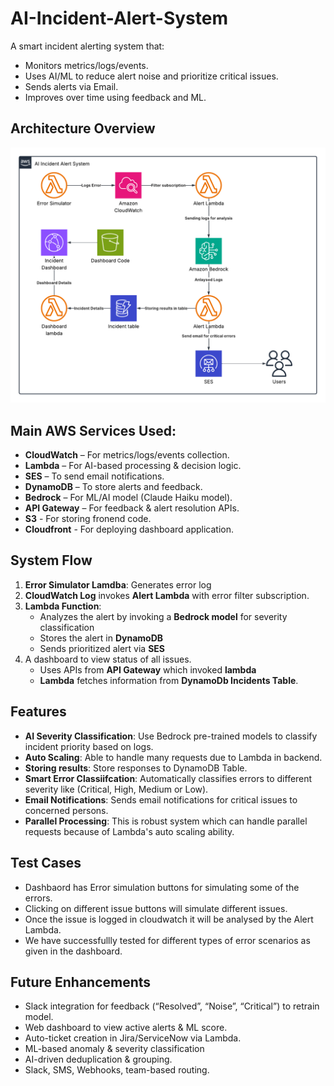 # AI-Incident-Alert-System

A smart incident alerting system that:

- Monitors metrics/logs/events.
- Uses AI/ML to reduce alert noise and prioritize critical issues.
- Sends alerts via Email.
- Improves over time using feedback and ML.

## Architecture Overview

![Architecture Diagram](./diagram.png)

## Main AWS Services Used:

- **CloudWatch** – For metrics/logs/events collection.
- **Lambda** – For AI-based processing & decision logic.
- **SES** – To send email notifications.
- **DynamoDB** – To store alerts and feedback.
- **Bedrock** – For ML/AI model (Claude Haiku model).
- **API Gateway** – For feedback & alert resolution APIs.
- **S3** - For storing fronend code.
- **Cloudfront** - For deploying dashboard application.

## **System Flow**

1. **Error Simulator Lamdba**: Generates error log
2. **CloudWatch Log** invokes **Alert Lambda** with error filter subscription.
3. **Lambda Function**:
   - Analyzes the alert by invoking a **Bedrock model** for severity classification
   - Stores the alert in **DynamoDB**
   - Sends prioritized alert via **SES**
4. A dashboard to view status of all issues.
   - Uses APIs from **API Gateway** which invoked **lambda**
   - **Lambda** fetches information from **DynamoDb Incidents Table**.

## Features

- **AI Severity Classification**: Use Bedrock pre-trained models to classify incident priority based on logs.
- **Auto Scaling**: Able to handle many requests due to Lambda in backend.
- **Storing results**: Store responses to DynamoDB Table.
- **Smart Error Classiifcation**: Automatically classifies errors to different severity like (Critical, High, Medium or Low).
- **Email Notifications**: Sends email notifications for critical issues to concerned persons.
- **Parallel Processing**: This is robust system which can handle parallel requests because of Lambda's auto scaling ability.

## Test Cases

- Dashbaord has Error simulation buttons for simulating some of the errors.
- Clicking on different issue buttons will simulate different issues.
- Once the issue is logged in cloudwatch it will be analysed by the Alert Lambda.
- We have successfullly tested for different types of error scenarios as given in the dashboard.

## Future Enhancements

- Slack integration for feedback (“Resolved”, “Noise”, “Critical”) to retrain model.
- Web dashboard to view active alerts & ML score.
- Auto-ticket creation in Jira/ServiceNow via Lambda.
- ML-based anomaly & severity classification
- AI-driven deduplication & grouping.
- Slack, SMS, Webhooks, team-based routing.
